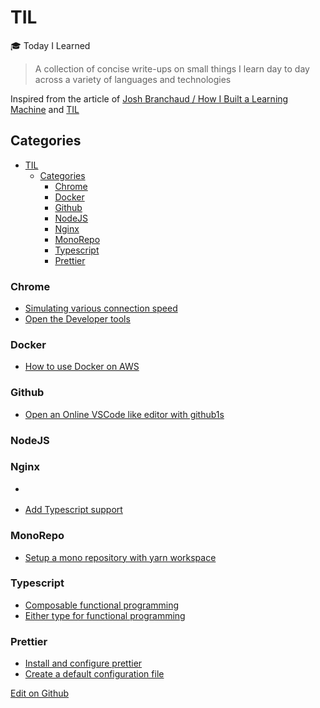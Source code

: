 # TIL

🎓 Today I Learned

> A collection of concise write-ups on small things I learn day to day across a variety of languages and technologies

Inspired from the article of [Josh Branchaud / How I Built a Learning Machine](https://dev.to/jbranchaud/how-i-built-a-learning-machine-45k9) and [TIL](https://github.com/jbranchaud/til/blob/master/README.md)

## Categories

- [TIL](#til)
  - [Categories](#categories)
    - [Chrome](#chrome)
    - [Docker](#docker)
    - [Github](#github)
    - [NodeJS](#nodejs)
    - [Nginx](#nginx)
    - [MonoRepo](#monorepo)
    - [Typescript](#typescript)
    - [Prettier](#prettier)

### Chrome

- [Simulating various connection speed](chrome/simulating-various-connection-speeds.md)
- [Open the Developer tools](chrome/open-the-open-the-developer-toolbox.md)

### Docker

- [How to use Docker on AWS](docker/index.md)

### Github

- [Open an Online VSCode like editor with github1s](github/github1s.md)

### NodeJS

### Nginx

- []()

- [Add Typescript support](nodejs/how-to-add-typescript-support-to-nodejs.md)

### MonoRepo

- [Setup a mono repository with yarn workspace](monorepo/how-to-create-a-mono-repo-with-yarn-workspace.md)

### Typescript

- [Composable functional programming](typescript/composable-functional-programming.md)
- [Either type for functional programming](typescript/composable-functional-left-right-chain.md)

### Prettier

- [Install and configure prettier](prettier/how-to-install-and-configure-prettier.md)
- [Create a default configuration file](prettier/how-to-create-a-default-configuration-file.md)

[Edit on Github](https://github.com/raphaelmansuy/til/edit/main/README.md)
